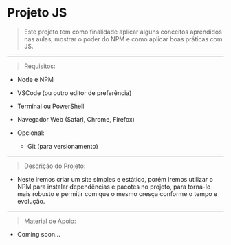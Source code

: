 # Projeto JS

> Este projeto tem como finalidade aplicar alguns conceitos aprendidos nas aulas, mostrar o poder do NPM e como aplicar boas práticas com JS.
______
> Requisitos:
- Node e NPM
- VSCode (ou outro editor de preferência)
- Terminal ou PowerShell
- Navegador Web (Safari, Chrome, Firefox)

- Opcional:
    - Git (para versionamento)
______
> Descrição do Projeto:

- Neste iremos criar um site simples e estático, porém iremos utilizar o NPM para instalar dependências e pacotes no projeto, para torná-lo mais robusto e permitir com que o mesmo cresça conforme o tempo e evolução.
______
> Material de Apoio:
- Coming soon...